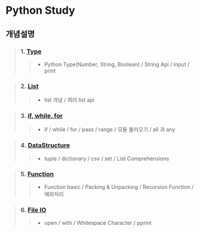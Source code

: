 # Python Study

## 개념설명
> ### 1. [Type](https://github.com/Lee-KyungSeok/Python-Study/tree/master/Type)
>> - Python Type(Number, String, Boolean) / String Api / input / print

> ### 2. [List](https://github.com/Lee-KyungSeok/Python-Study/tree/master/List)
>> - list 개념 / 여러 list api

> ### 3. [if, while, for](https://github.com/Lee-KyungSeok/Python-Study/tree/master/If%2CWhile%2CFor)
>> - if / while / for / pass / range / 모듈 불러오기 / all 과 any

> ### 4. [DataStructure](https://github.com/Lee-KyungSeok/Python-Study/tree/master/DataStructure)
>> - tuple / dictionary / csv / set / List Comprehensions

> ### 5. [Function](https://github.com/Lee-KyungSeok/Python-Study/tree/master/Function)
>> - Function basic / Packing & Unpacking / Recursion Function / 예외처리

> ### 6. [File IO](https://github.com/Lee-KyungSeok/Python-Study/tree/master/FileIO)
>> - open / with /  Whitespace Character / pprint
